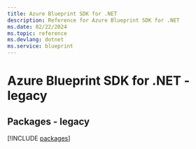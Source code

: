 ```yaml
---
title: Azure Blueprint SDK for .NET
description: Reference for Azure Blueprint SDK for .NET
ms.date: 02/22/2024
ms.topic: reference
ms.devlang: dotnet
ms.service: blueprint
---
```

# Azure Blueprint SDK for .NET - legacy
## Packages - legacy
[!INCLUDE [packages](blueprint-index.md)]
